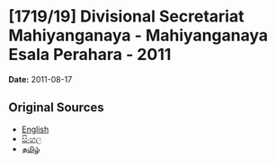 # [1719/19] Divisional Secretariat Mahiyanganaya - Mahiyanganaya Esala Perahara - 2011

**Date:** 2011-08-17

## Original Sources

- [English](https://documents.gov.lk/view/extra-gazettes/2011/8/1719-19_E.pdf)
- [සිංහල](https://documents.gov.lk/view/extra-gazettes/2011/8/1719-19_S.pdf)
- [தமிழ்](https://documents.gov.lk/view/extra-gazettes/2011/8/1719-19_T.pdf)
